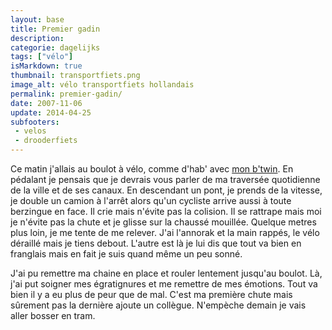 ```yaml
---
layout: base
title: Premier gadin
description: 
categorie: dagelijks
tags: ["vélo"]
isMarkdown: true
thumbnail: transportfiets.png
image_alt: vélo transportfiets hollandais
permalink: premier-gadin/
date: 2007-11-06
update: 2014-04-25
subfooters:
 - velos
 - drooderfiets
---
```




Ce matin j'allais au boulot à vélo, comme d'hab' avec [mon b'twin](/un-b-twin-a-amsterdam). En pédalant je pensais que je devrais vous parler de ma traversée quotidienne de la ville et de ses canaux. En descendant un pont, je prends de la vitesse, je double un camion à l'arrêt alors qu'un cycliste arrive aussi à toute berzingue en face. Il crie mais n'évite pas la colision. Il se rattrape mais moi je n'évite pas la chute et je glisse sur la chaussé mouillée. Quelque metres plus loin, je me tente de me relever. J'ai l'annorak et la main rappés, le vélo déraillé mais je tiens debout. L'autre est là je lui dis que tout va bien en franglais mais en fait je suis quand même un peu sonné.

J'ai pu remettre ma chaine en place et rouler lentement jusqu'au boulot. Là, j'ai put soigner mes égratignures et me remettre de mes émotions. Tout va bien il y a eu plus de peur que de mal. C'est ma première chute mais sûrement pas la dernière ajoute un collègue. N'empèche demain je vais aller bosser en tram.
